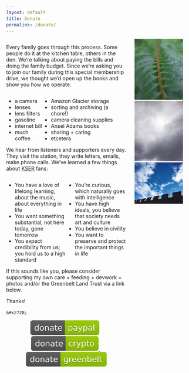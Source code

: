 ```yaml
---
layout: default
title: Donate
permalink: /donate/
---
```


<style>
.container{
    display: flex;
}
.fixed{
    width: 150%;
}

</style>
<div class="container">
  <div class="fixed">

  <p>
  Every family goes through this process.
  Some people do it at the kitchen table, others in the den.
  Weʼre talking about paying the bills and doing the family budget.
  Since weʼre asking you to join our family during this special membership drive, we thought weʼd open up the books and show you how we operate.
  <div style="float: left; width: 100%">
  <div style="float: left; width: 30%;">
  <ul>
  <li> a camera </li>
  <li> lenses </li>
  <li> lens filters </li>
  <li> gasoline </li>
  <li> internet bill </li>
  <li> much coffee </li>
  </ul>
  </div>
  <div style="float: right; width: 70%;">
  <ul>
  <li> Amazon Glacier storage </li>
  <li> sorting and archiving (a chore!) </li>
  <li> camera cleaning supplies </li>
  <li> Ansel Adams books </li>
  <li> sharing + caring </li>
  <li> etcetera </li>
  </ul>
  </div>
  </div>
  </p>

  <p>
  We hear from listeners and supporters every day.
  They visit the station, they write letters, emails, make phone calls.
  Weʼve learned a few things about <a href="http://kser.org/">KSER</a> fans:

  <div style="float: left; width: 100%">
  <div style="float: left; width: 50%;">
  <ul>
  <li> You have a love of lifelong learning, about the music, about everything
  in life </li>
  <li> You want something substantial, not here today, gone tomorrow </li>
  <li> You expect credibility from us; you hold us to a high standard </li>
  </ul>
  </div>
  <div style="float: right; width: 50%;">
  <ul>
  <li> Youʼre curious, which naturally goes with intelligence </li>
  <li> You have high ideals, you believe that society needs art and culture </li>
  <li> You believe in civility </li>
  <li> You want to preserve and protect the important things in life </li>
  </ul>
  </div>
  </div>
  </p>

  <p>
    If this sounds like you, please consider supporting my own care + feeding + devwork + photos and/or the Greenbelt Land Trust via a link below.
  </p>

  <p>
    Thanks!

    &#x2728;

  </p>

  <div style="text-align: center;">

  <a href="https://paypal.me/mmore500"><img src="/resources/donate-paypal-green.svg"></a>
  &nbsp;
  <a href="https://commerce.coinbase.com/checkout/e670e237-c4b2-42ad-b8fa-a64689706195"> <img src="/resources/donate-crypto-green.svg"> </a>
  &nbsp;
  <a href="https://greenbeltlandtrust.org/"><img src="/resources/donate-greenbelt-green.svg"></a>

  </div>

  </div>

  <div class="hideflex" style="max-width:35%;">
  <div style="text-align:center">
    <div style="display: inline-block;">
    <img src="/img/welcome_fernspine.jpg" style="width:75%; max-height:100%;" alt="fern">
    <img src="/img/welcome_hawk.jpg" style="width:75%; max-height:100%;" alt="fern">
    <img src="/img/welcome_crenelations.jpg" style="width:75%; max-height:100%;" alt="fern">
    </div>
  </div>
  </div>
